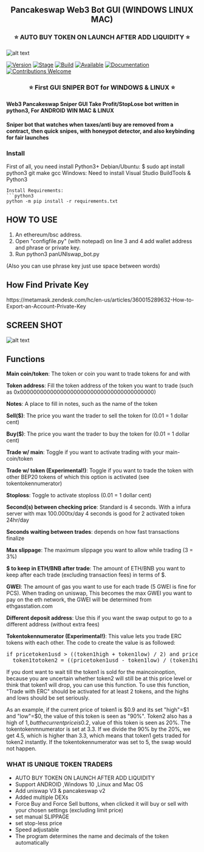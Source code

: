 <h2 align="center">Pancakeswap Web3 Bot GUI (WINDOWS LINUX MAC)</h2>
<h3 align="center">⭐️ AUTO BUY TOKEN ON LAUNCH AFTER ADD LIQUIDITY ⭐️</h3>
 
![alt text](https://static.news.bitcoin.com/wp-content/uploads/2017/03/shutterstock_117385867.jpg?raw=true "GIF application")
 
[![Version](https://img.shields.io/badge/Codename-BlackHat-blue.svg?maxAge=259200)]()
[![Stage](https://img.shields.io/badge/Release-Stable-brightgreen.svg)]()
[![Build](https://img.shields.io/badge/Supported_OS-MAC-red.svg)]()
[![Available](https://img.shields.io/badge/Available-MAC-yellow.svg?maxAge=259200)]()
[![Documentation](https://img.shields.io/badge/TORNADO-CASH-red.svg?maxAge=259200)]()
[![Contributions Welcome](https://img.shields.io/badge/Type-FREE-green.svg?style=flat)]()
 
 
<h3 align="center">⭐️ First GUI SNIPER BOT for WINDOWS & LINUX ⭐️</h3>

#### Web3 Pancakeswap Sniper GUI Take Profit/StopLose bot written in python3, For ANDROID WIN MAC & LINUX
#### Sniper bot that watches when taxes/anti buy are removed from a contract, then quick snipes, with honeypot detector, and also keybinding for fair launches

 
### Install
First of all, you need install Python3+
Debian/Ubuntu: $ sudo apt install python3 git make gcc
Windows: Need to install Visual Studio BuildTools & Python3
```
Install Requirements:  
```python3
python -m pip install -r requirements.txt
```  


<H2>HOW TO USE</H2>

1. An ethereum/bsc address.
2. Open "configfile.py" (with notepad) on line 3 and 4 add wallet address and phrase or private key.
3. Run python3 panUNIswap_bot.py

(Also you can use phrase key just use space between words)

<H2>How Find Private Key</H2>
https://metamask.zendesk.com/hc/en-us/articles/360015289632-How-to-Export-an-Account-Private-Key


<H2>SCREEN SHOT</H2>

![alt text](https://github.com/DoctorsWeb/Pancakeswap-Web3-Bot-GUI--WIN-LINUX-MAC/blob/main/pancakeswap-gui.gif?raw=true "GIF application")


<H2>Functions</H2>

<b>Main coin/token</b>: The token or coin you want to trade tokens for and with

<b>Token address</b>: Fill the token address of the token you want to trade (such as 0x0000000000000000000000000000000000000000)

<b>Notes</b>: A place to fill in notes, such as the name of the token
 
<b>Sell($)</b>: The price you want the trader to sell the token for (0.01 = 1 dollar cent)

<b>Buy($)</b>: The price you want the trader to buy the token for (0.01 = 1 dollar cent)

<b>Trade w/ main</b>: Toggle if you want to activate trading with your main-coin/token

<b>Trade w/ token (Experimental!)</b>: Toggle if you want to trade the token with other BEP20 tokens of which this option is activated (see tokentokennumerator)

<b>Stoploss</b>: Toggle to activate stoploss (0.01 = 1 dollar cent)

<b>Second(s) between checking price</b>: Standard is 4 seconds. With a infura server with max 100.000tx/day 4 seconds is good for 2 activated token 24hr/day

<b>Seconds waiting between trades</b>: depends on how fast transactions finalize

<b>Max slippage</b>: The maximum slippage you want to allow while trading (3 = 3%)
 
<b>$ to keep in ETH/BNB after trade</b>: The amount of ETH/BNB you want to keep after each trade (excluding transaction fees) in terms of $.

<b>GWEI</b>: The amount of gas you want to use for each trade (5 GWEI is fine for PCS). When trading on uniswap, This becomes the max GWEI you want to pay on the eth network, the GWEI will be determined from ethgasstation.com

<b>Different deposit address</b>: Use this if you want the swap output to go to a different address (without extra fees)

<b>Tokentokennumerator (Experimental!)</b>: This value lets you trade ERC tokens with each other. The code to create the value is as followed:
<pre>if pricetoken1usd > ((token1high + token1low) / 2) and pricetoken2usd < ((token2high + token2low) / 2):
  token1totoken2 = ((pricetoken1usd - token1low) / (token1high - token1low)) / ((pricetoken2usd - token2low) / (token2high - token2low))</pre>
  
If you dont want to wait till the token1 is sold for the maincoinoption, because you are uncertain whether token2 will still be at this price level or think that token1 will     drop, you can use this function. To use this function, "Trade with ERC" should be activated for at least 2 tokens, and the highs and lows should be set seriously.
    
  As an example, if the current price of token1 is $0.9 and its set "high"=$1 and "low"=$0, the value of this token is seen as "90%". Token2 also has a high of $1, but the         current price is 0.2$, value of this token is seen as 20%. The tokentokenmnumerator is set at 3.3. If we divide the 90% by the 20%, we get 4.5, which is higher than 3.3, which   means that token1 gets traded for token2 instantly. If the tokentokennumerator was set to 5, the swap would not happen.
  
<H3>WHAT IS UNIQUE TOKEN TRADERS</h3>

- AUTO BUY TOKEN ON LAUNCH AFTER ADD LIQUIDITY
- Support ANDROID ,Windows 10 ,Linux and Mac OS
- Add uniswap V3 & pancakeswap v2 
- Added multiple DEXs
- Force Buy and Force Sell buttons, when clicked it will buy or sell with your chosen settings (excluding limit price)
- set manual SLIPPAGE 
- set stop-less price
- Speed adjustable
- The program determines the name and decimals of the token automatically
